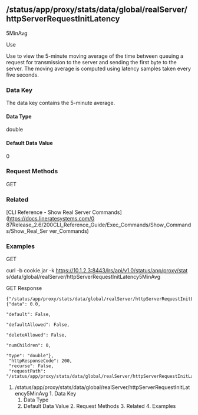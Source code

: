 ## /status/app/proxy/stats/data/global/realServer/httpServerRequestInitLatency
5MinAvg

Use

Use to view the 5-minute moving average of the time between queuing a request
for transmission to the server and sending the first byte to the server. The
moving average is computed using latency samples taken every five seconds.

### Data Key

The data key contains the 5-minute average.

#### Data Type

double

#### Default Data Value

0

### Request Methods

GET

### Related

[CLI Reference - Show Real Server Commands](https://docs.lineratesystems.com/0
87Release_2.6/200CLI_Reference_Guide/Exec_Commands/Show_Commands/Show_Real_Ser
ver_Commands)

### Examples

GET

curl -b cookie.jar -k https://10.1.2.3:8443/lrs/api/v1.0/status/app/proxy/stat
s/data/global/realServer/httpServerRequestInitLatency5MinAvg

GET Response

    
    
    {"/status/app/proxy/stats/data/global/realServer/httpServerRequestInitLatency5MinAvg": {"data": 0.0,
                                                                                             "default": False,
                                                                                             "defaultAllowed": False,
                                                                                             "deleteAllowed": False,
                                                                                             "numChildren": 0,
                                                                                             "type": "double"},
     "httpResponseCode": 200,
     "recurse": False,
     "requestPath": "/status/app/proxy/stats/data/global/realServer/httpServerRequestInitLatency5MinAvg"}
    

  1. /status/app/proxy/stats/data/global/realServer/httpServerRequestInitLatency5MinAvg
    1. Data Key
      1. Data Type
      2. Default Data Value
    2. Request Methods
    3. Related
    4. Examples

